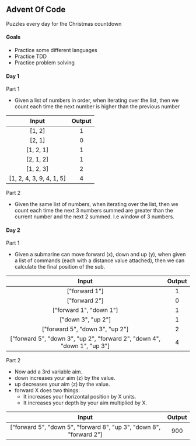 ## Advent Of Code

Puzzles every day for the Christmas countdown

#### Goals

- Practice some different languages
- Practice TDD
- Practice problem solving

#### Day 1

Part 1

- Given a list of numbers in order, when iterating over the list, then we count each time the next number is higher than the previous number

|    Input                 |    Output    |
|:------------------------:|:------------:|
| [1, 2]                   |       1      |
| [2, 1]                   |       0      |
| [1, 2, 1]                |       1      |
| [2, 1, 2]                |       1      |
| [1, 2, 3]                |       2      |
| [1, 2, 4, 3, 9, 4, 1, 5] |       4      |

Part 2 

- Given the same list of numbers, when iterating over the list, then we count each time the next 3 numbers summed are greater than the current number and the next 2 summed. I.e window of 3 numbers.

#### Day 2

Part 1

- Given a submarine can move forward (x), down and up (y), when given a list of commands (each with a distance value attached), then we can calculate the final position of the sub.

|    Input                 |    Output    |
|:------------------------:|:------------:|
| ["forward 1"]                  |       1      |
| ["forward 2"]                  |       0      |
| ["forward 1", "down 1"]        |       1      |
| ["down 3", "up 2"]             |       1      |
| ["forward 5", "down 3", "up 2"]|       2      |
| ["forward 5", "down 3", "up 2", "forward 2", "down 4", "down 1", "up 3"] |       4      |

Part 2

- Now add a 3rd variable aim. 
- down increases your aim (z) by the value.
- up decreases your aim (z) by the value.
- forward X does two things:
  - It increases your horizontal position by X units.
  - It increases your depth by your aim multiplied by X. 

|    Input                                          |    Output    |
|:-------------------------------------------------:|:------------:|  
| ["forward 5", "down 5", "forward 8", "up 3", "down 8", "forward 2"] |  900   |

